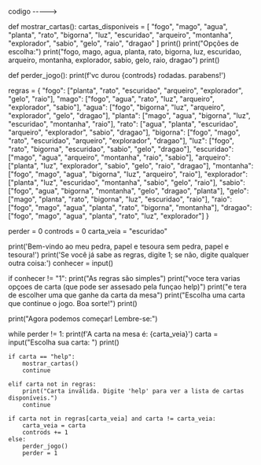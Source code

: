 codigo ----->

def mostrar_cartas():
    cartas_disponiveis = [
        "fogo", "mago", "agua", "planta", "rato", "bigorna", "luz",
        "escuridao", "arqueiro", "montanha", "explorador", "sabio", "gelo",
        "raio", "dragao"
    ]
    print()
    print("Opções de escolha:")
    print("fogo, mago, agua, planta, rato, bigorna, luz, escuridao, arqueiro, montanha, explorador, sabio, gelo, raio, dragao")
    print()

def perder_jogo():
    print(f'vc durou {controds} rodadas. parabens!')

regras = {
    "fogo": ["planta", "rato", "escuridao", "arqueiro", "explorador", "gelo", "raio"],
    "mago": ["fogo", "agua", "rato", "luz", "arqueiro", "explorador", "sabio"],
    "agua": ["fogo", "bigorna", "luz", "arqueiro", "explorador", "gelo", "dragao"],
    "planta": ["mago", "agua", "bigorna", "luz", "escuridao", "montanha", "raio"],
    "rato": ["agua", "planta", "escuridao", "arqueiro", "explorador", "sabio", "dragao"],
    "bigorna": ["fogo", "mago", "rato", "escuridao", "arqueiro", "explorador", "dragao"],
    "luz": ["fogo", "rato", "bigorna", "escuridao", "sabio", "gelo", "dragao"],
    "escuridao": ["mago", "agua", "arqueiro", "montanha", "raio", "sabio"],
    "arqueiro": ["planta", "luz", "explorador", "sabio", "gelo", "raio", "dragao"],
    "montanha": ["fogo", "mago", "agua", "bigorna", "luz", "arqueiro", "raio"],
    "explorador": ["planta", "luz", "escuridao", "montanha", "sabio", "gelo", "raio"],
    "sabio": ["fogo", "agua", "bigorna", "montanha", "gelo", "dragao", "planta"],
    "gelo": ["mago", "planta", "rato", "bigorna", "luz", "escuridao", "raio"],
    "raio": ["fogo", "mago", "agua", "planta", "rato", "bigorna", "montanha"],
    "dragao": ["fogo", "mago", "agua", "planta", "rato", "luz", "explorador"]
}

perder = 0
controds = 0
carta_veia = "escuridao"

print('Bem-vindo ao meu pedra, papel e tesoura sem pedra, papel e tesoura!')
print('Se você já sabe as regras, digite 1; se não, digite qualquer outra coisa:')
conhecer = input()

if conhecer != "1":
    print("As regras são simples")
    print("voce tera varias opçoes de carta (que pode ser assesado pela funçao help)")
    print("e tera de escolher uma que ganhe da carta da mesa")
    print("Escolha uma carta que continue o jogo. Boa sorte!")
    print()

print("Agora podemos começar! Lembre-se:")

while perder != 1:
    print(f'A carta na mesa é: {carta_veia}')
    carta = input("Escolha sua carta: ")
    print()

    if carta == "help":
        mostrar_cartas()
        continue

    elif carta not in regras:
        print("Carta inválida. Digite 'help' para ver a lista de cartas disponíveis.")
        continue
    
    if carta not in regras[carta_veia] and carta != carta_veia:
        carta_veia = carta
        controds += 1
    else:
        perder_jogo()
        perder = 1
